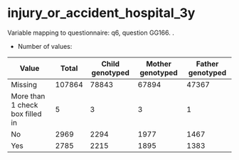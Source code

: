# injury_or_accident_hospital_3y
Variable mapping to questionnaire: q6, question GG166.
.
- Number of values:

| Value | Total | Child genotyped | Mother genotyped | Father genotyped |
| ----- | ----- | --------------- | ---------------- | ---------------- |
| Missing | 107864 | 78843 | 67894 | 47367 |
| More than 1 check box filled in | 5 | 3 | 3 |1 |
| No | 2969 | 2294 | 1977 |1467 |
| Yes | 2785 | 2215 | 1895 |1383 |



